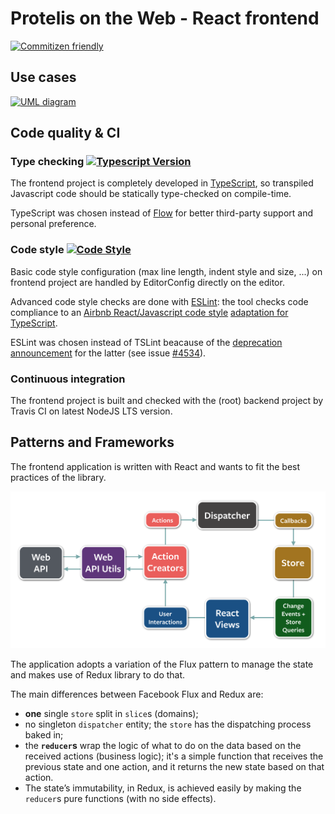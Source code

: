 # Protelis on the Web - React frontend
[![Commitizen friendly](https://img.shields.io/badge/commitizen-friendly-brightgreen.svg)](http://commitizen.github.io/cz-cli/)

## Use cases

[![UML diagram](http://www.plantuml.com/plantuml/proxy?cache=no&src=https://raw.githubusercontent.com/NiccoMlt/Protelis-Web/develop/docs/src/use-cases.puml)](../../../docs/src/use-cases.puml)

## Code quality & CI

### Type checking [![Typescript Version](https://img.shields.io/badge/typescript-3.6.4-blue.svg?logo=typescript)](https://www.typescriptlang.org/)

The frontend project is completely developed in [TypeScript](https://www.typescriptlang.org/), so transpiled Javascript code should be statically type-checked on compile-time.

TypeScript was chosen instead of [Flow](https://flow.org/) for better third-party support and personal preference.

### Code style [![Code Style](https://badgen.net/badge/code%20style/airbnb/ff5a5f?icon=airbnb)](https://github.com/airbnb/javascript)

Basic code style configuration (max line length, indent style and size, ...) on frontend project are handled by EditorConfig directly on the editor.

Advanced code style checks are done with [ESLint](https://eslint.org/):
the tool checks code compliance to an [Airbnb React/Javascript code style](https://github.com/airbnb/javascript) [adaptation for TypeScript](https://github.com/iamturns/eslint-config-airbnb-typescript).

ESLint was chosen instead of TSLint beacause of the [deprecation announcement](https://medium.com/palantir/tslint-in-2019-1a144c2317a9) for the latter (see issue [#4534](https://github.com/palantir/tslint/issues/4534)).

### Continuous integration

The frontend project is built and checked with the (root) backend project by Travis CI on latest NodeJS LTS version.

## Patterns and Frameworks

The frontend application is written with React and wants to fit the best practices of the library.

[![Facebook Flux data flow](https://raw.githubusercontent.com/facebook/flux/master/img/flux-diagram-white-background.png)](https://github.com/facebook/flux)

The application adopts a variation of the Flux pattern to manage the state and makes use of Redux library to do that.

The main differences between Facebook Flux and Redux are:

- **one** single `store` split in `slice`s (domains);
- no singleton `dispatcher` entity; the `store` has the dispatching process baked in;
- the **`reducer`s** wrap the logic of what to do on the data based on the received actions (business logic); it's a simple function that receives the previous state and one action, and it returns the new state based on that action.
- The state’s immutability, in Redux, is achieved easily by making the `reducer`s pure functions (with no side effects).
